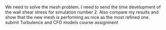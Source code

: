 We need to solve the mesh problem.
I need to send the time development of the wall shear stress for simulation number 2. Also compare my results and show that the new mesh is performing as nice as the most refined one.
submit Turbulence and CFD models course assignment 
